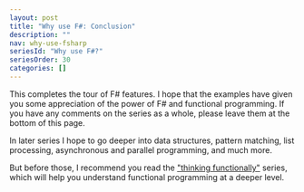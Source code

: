 ```yaml
---
layout: post
title: "Why use F#: Conclusion"
description: ""
nav: why-use-fsharp
seriesId: "Why use F#?"
seriesOrder: 30
categories: []
---
```


This completes the tour of F# features. I hope that the examples have given you some appreciation of the power of F# and functional programming. If you have any comments on the series as a whole, please leave them at the bottom of this page.

In later series I hope to go deeper into data structures, pattern matching, list processing, asynchronous and parallel programming, and much more.

But before those, I recommend you read the ["thinking functionally"](/series/thinking-functionally.html) series, which will help you understand functional programming at a deeper level.   

